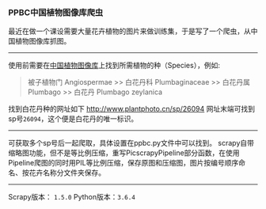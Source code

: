 ### PPBC中国植物图像库爬虫

最近在做一个课设需要大量花卉植物的图片来做训练集，于是写了一个爬虫，从中国植物图像库抓图。

--------

使用前需要在[中国植物图像库](http://www.plantphoto.cn)上找到所需植物的种（Species），例如:

> 被子植物门 Angiospermae >> 白花丹科 Plumbaginaceae >> 白花丹属 Plumbago >> 白花丹 Plumbago zeylanica

找到白花丹种的网址如下 http://www.plantphoto.cn/sp/26094
网址末端可找到sp号`26094`，这个便是白花丹的唯一标识。

-------
可获取多个sp号后一起爬取，具体设置在ppbc.py文件中可以找到。
scrapy自带缩略图功能，但不是等比例压缩，重写PicscrapyPipeline部分函数，在使用Pipeline爬图的同时用PIL等比例压缩，保存原图和压缩图，图片按编号顺序命名、按花卉名称分文件夹保存。

---------
Scrapy版本： `1.5.0`
Python版本：`3.6.4`


